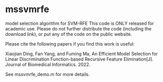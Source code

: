 # mssvmrfe
model selection algorithm for SVM-RFE
This code is ONLY released for academic use. Please do not further distribute the code (including the download link), or put any of the code on the public website.

Please cite the following papers if you find this work is useful:

Xiaojian Ding, Fan Yang, and Fuming Ma, An Efficient Model Selection for Linear Discrimination Function-based Recursive Feature Elimination[J]. Journal of Biomedical Informatics. 2022. 

See mssvmrfe_demo.m for more details.
